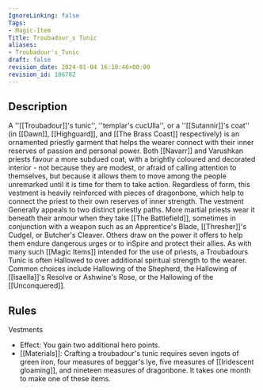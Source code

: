 ```yaml
---
IgnoreLinking: false
Tags:
- Magic-Item
Title: Troubadour_s Tunic
aliases:
- Troubadour's_Tunic
draft: false
revision_date: 2024-01-04 16:10:46+00:00
revision_id: 106782
---
```


## Description
A ''[[Troubadour]]'s tunic'', ''templar's cucUlla'', or a ''[[Sutannir]]'s coat'' (in [[Dawn]], [[Highguard]], and [[The Brass Coast]] respectively) is an ornamented priestly garment that helps the wearer connect with their inner reserves of passion and personal power. Both [[Navarr]] and Varushkan priests favour a more subdued coat, with a brightly coloured and decorated interior - not because they are modest, or afraid of calling attention to themselves, but because it allows them to move among the people unremarked until it is time for them to take action. Regardless of form, this vestment is heavily reinforced with pieces of dragonbone, which help to connect the priest to their own reserves of inner strength.
The vestment Generally appeals to two distinct priestly paths. More martial priests wear it beneath their armour when they take [[The Battlefield]], sometimes in conjunction with a weapon such as an Apprentice's Blade, [[Thresher]]'s Cudgel, or Butcher's Cleaver. Others draw on the power it offers to help them endure dangerous urges or to inSpire and protect their allies.
As with many such [[Magic Items]] intended for the use of priests, a Troubadours Tunic is often Hallowed to over additional spiritual strength to the wearer. Common choices include Hallowing of the Shepherd, the Hallowing of [[Isaella]]'s Resolve or Ashwine's Rose, or the Hallowing of the [[Unconquered]].
## Rules
Vestments
* Effect: You gain two additional hero points.
* [[Materials]]: Crafting a troubadour's tunic requires seven ingots of green iron, four measures of beggar's lye, five measures of [[Iridescent gloaming]], and nineteen measures of dragonbone. It takes one month to make one of these items.